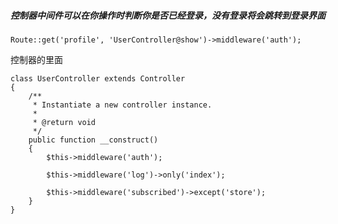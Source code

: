##### 控制器中间件可以在你操作时判断你是否已经登录，没有登录将会跳转到登录界面

```
Route::get('profile', 'UserController@show')->middleware('auth');
```

控制器的里面

```
class UserController extends Controller
{
    /**
     * Instantiate a new controller instance.
     *
     * @return void
     */
    public function __construct()
    {
        $this->middleware('auth');

        $this->middleware('log')->only('index');

        $this->middleware('subscribed')->except('store');
    }
}
```



